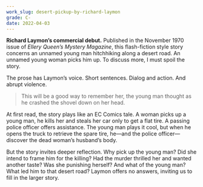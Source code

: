 ```yaml
---
work_slug: desert-pickup-by-richard-laymon
grade: C-
date: 2022-04-03
---
```


**Richard Laymon’s commercial debut.** Published in the November 1970 issue of _Ellery Queen’s Mystery Magazine_, this flash-fiction style story concerns an unnamed young man hitchhiking along a desert road. An unnamed young woman picks him up. To discuss more, I must spoil the story.

<!-- end -->

The prose has Laymon’s voice. Short sentences. Dialog and action. And abrupt violence.

> This will be a good way to remember her, the young man thought as he crashed the shovel down on her head.

At first read, the story plays like an EC Comics tale. A woman picks up a young man, he kills her and steals her car only to get a flat tire. A passing police officer offers assistance. The young man plays it cool, but when he opens the truck to retrieve the spare tire, he—and the police officer—discover the dead woman’s husband’s body.

But the story invites deeper reflection. Why pick up the young man? Did she intend to frame him for the killing? Had the murder thrilled her and wanted another taste? Was she punishing herself? And what of the young man? What led him to that desert road? Laymon offers no answers, inviting us to fill in the larger story.
